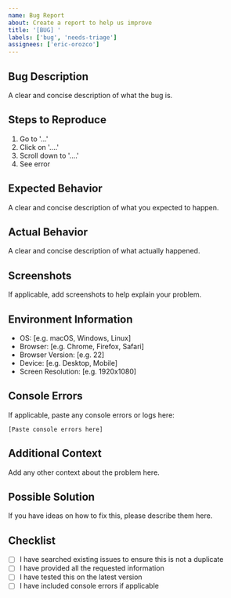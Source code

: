 ```yaml
---
name: Bug Report
about: Create a report to help us improve
title: '[BUG] '
labels: ['bug', 'needs-triage']
assignees: ['eric-orozco']
---
```


## Bug Description

A clear and concise description of what the bug is.

## Steps to Reproduce

1. Go to '...'
2. Click on '....'
3. Scroll down to '....'
4. See error

## Expected Behavior

A clear and concise description of what you expected to happen.

## Actual Behavior

A clear and concise description of what actually happened.

## Screenshots

If applicable, add screenshots to help explain your problem.

## Environment Information

- OS: [e.g. macOS, Windows, Linux]
- Browser: [e.g. Chrome, Firefox, Safari]
- Browser Version: [e.g. 22]
- Device: [e.g. Desktop, Mobile]
- Screen Resolution: [e.g. 1920x1080]

## Console Errors

If applicable, paste any console errors or logs here:

```
[Paste console errors here]
```

## Additional Context

Add any other context about the problem here.

## Possible Solution

If you have ideas on how to fix this, please describe them here.

## Checklist

- [ ] I have searched existing issues to ensure this is not a duplicate
- [ ] I have provided all the requested information
- [ ] I have tested this on the latest version
- [ ] I have included console errors if applicable
